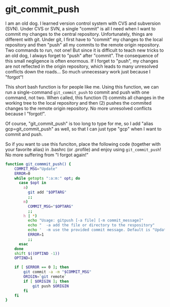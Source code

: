 # git_commit_push

I am an old dog. I learned version control system with CVS and subversion (SVN). Under CVS or SVN, a single "commit" is all I need when I want to commit my changes to the central repository. Unfortunately, things are different with git. Under git, I first have to "commit" my changes to the local repository and then "push" all my commits to the remote origin repository. Two commands to run, not one! But since it is difficult to teach new tricks to an old dog, I always forget to "push" after "commit". The consequence of this small negligence is often enormous. If I forget to "push", my changes are not reflected in the origin repository, which leads to many unresolved conflicts down the roads... So much unnecessary work just because I "forgot"!

This short bash function is for people like me. Using this function, we can run a single-command `git_commit_push` to commit and push with one command, not two. When called, this function (1) commits all changes in the working tree to the local repository and then (2) pushes the commited changes to the remote origin repository. No more unresolved conflicts because I "forgot!". 

Of course, "git_commit_push" is too long to type for me, so I add "alias gcp=git_commit_push" as well, so that I can just type "gcp" when I want to commit and push. 

So if you want to use this funciton, place the following code (together with your favorite alias) in .bashrc (or .profile) and enjoy using `git_commit_push`! No more suffering from "I forgot again!"

```bash
function git_commmit_push() {
    COMMIT_MSG="Update"
    ERROR=0
    while getopts ":a:m:" opt; do
      case $opt in
        a)
          git add "$OPTARG"
          ;;
        m)
          COMMIT_MSG="$OPTARG"
          ;;
        h | *)
          echo "Usage: gitpush [-a file] [-m commit_message]"
          echo "  -a add the file or directory to the respository"
          echo '  -m use the provided commit message. Default is "Update"'
          ERROR=1
          ;;
      esac
    done
    shift $((OPTIND -1))
    OPTIND=1

    if [ $ERROR == 0 ]; then
        git commit -a -m "$COMMIT_MSG"
        ORIGIN=`git remote`
        if [ $ORIGIN ]; then
            git push $ORIGIN
        fi
    fi
}
```
